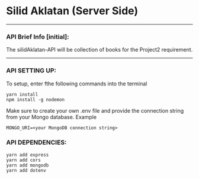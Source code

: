 # Silid Aklatan (Server Side)
<hr />

### API Brief Info [initial]: 
The silidAklatan-API will be collection of books for the Project2 requirement.
<hr/>

### API SETTING UP:

To setup, enter fthe following commands into the terminal

```
yarn install
npm install -g nodemon
```

Make sure to create your own .env file and provide the connection string from your Mongo database. Example

```
MONGO_URI=<your MongoDB connection string>
```

### API DEPENDENCIES:
```
yarn add express
yarn add cors
yarn add mongodb
yarn add dotenv
```
